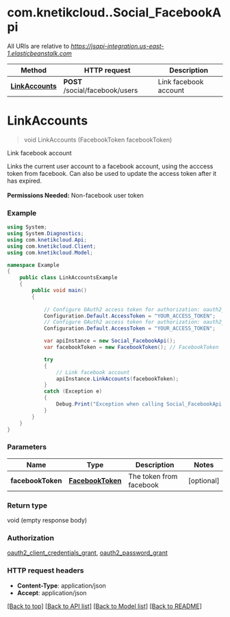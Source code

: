 # com.knetikcloud..Social_FacebookApi

All URIs are relative to *https://jsapi-integration.us-east-1.elasticbeanstalk.com*

Method | HTTP request | Description
------------- | ------------- | -------------
[**LinkAccounts**](Social_FacebookApi.md#linkaccounts) | **POST** /social/facebook/users | Link facebook account


<a name="linkaccounts"></a>
# **LinkAccounts**
> void LinkAccounts (FacebookToken facebookToken)

Link facebook account

Links the current user account to a facebook account, using the acccess token from facebook. Can also be used to update the access token after it has expired. <br><br><b>Permissions Needed:</b> Non-facebook user token

### Example
```csharp
using System;
using System.Diagnostics;
using com.knetikcloud.Api;
using com.knetikcloud.Client;
using com.knetikcloud.Model;

namespace Example
{
    public class LinkAccountsExample
    {
        public void main()
        {
            
            // Configure OAuth2 access token for authorization: oauth2_client_credentials_grant
            Configuration.Default.AccessToken = "YOUR_ACCESS_TOKEN";
            // Configure OAuth2 access token for authorization: oauth2_password_grant
            Configuration.Default.AccessToken = "YOUR_ACCESS_TOKEN";

            var apiInstance = new Social_FacebookApi();
            var facebookToken = new FacebookToken(); // FacebookToken | The token from facebook (optional) 

            try
            {
                // Link facebook account
                apiInstance.LinkAccounts(facebookToken);
            }
            catch (Exception e)
            {
                Debug.Print("Exception when calling Social_FacebookApi.LinkAccounts: " + e.Message );
            }
        }
    }
}
```

### Parameters

Name | Type | Description  | Notes
------------- | ------------- | ------------- | -------------
 **facebookToken** | [**FacebookToken**](FacebookToken.md)| The token from facebook | [optional] 

### Return type

void (empty response body)

### Authorization

[oauth2_client_credentials_grant](../README.md#oauth2_client_credentials_grant), [oauth2_password_grant](../README.md#oauth2_password_grant)

### HTTP request headers

 - **Content-Type**: application/json
 - **Accept**: application/json

[[Back to top]](#) [[Back to API list]](../README.md#documentation-for-api-endpoints) [[Back to Model list]](../README.md#documentation-for-models) [[Back to README]](../README.md)

